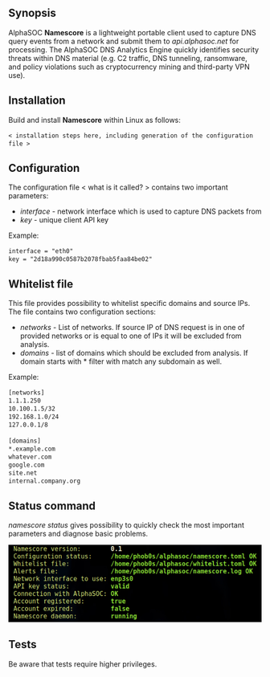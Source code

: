 ## Synopsis
AlphaSOC **Namescore** is a lightweight portable client used to capture DNS query events from a network and submit them to _api.alphasoc.net_ for processing. The AlphaSOC DNS Analytics Engine quickly identifies security threats within DNS material (e.g. C2 traffic, DNS tunneling, ransomware, and policy violations such as cryptocurrency mining and third-party VPN use).

## Installation
Build and install **Namescore** within Linux as follows:

```
< installation steps here, including generation of the configuration file >
```

## Configuration

The configuration file < what is it called? > contains two important parameters:

- *interface* -  network interface which is used to capture DNS packets from
- *key* -  unique client API key 

Example:
```
interface = "eth0"
key = "2d18a990c0587b2078fbab5faa84be02"
```

## Whitelist file
This file provides possibility to whitelist specific domains and source IPs.
The file contains two configuration sections:

- *networks* - List of networks. If source IP of DNS request is in one of provided networks or is equal to one of IPs it will be excluded from analysis. 
- *domains* - list of domains which should be excluded from analysis. If domain starts with \* filter with match any subdomain as well.

Example:
```
[networks]
1.1.1.250
10.100.1.5/32
192.168.1.0/24
127.0.0.1/8

[domains] 
*.example.com 
whatever.com
google.com
site.net
internal.company.org
```
## Status command
*namescore status* gives possibility to quickly check the most important parameters and diagnose basic problems.

![status jpg ](https://github.com/alphasoc/namescore/blob/master/status.jpg)

## Tests
Be aware that tests require higher privileges.
